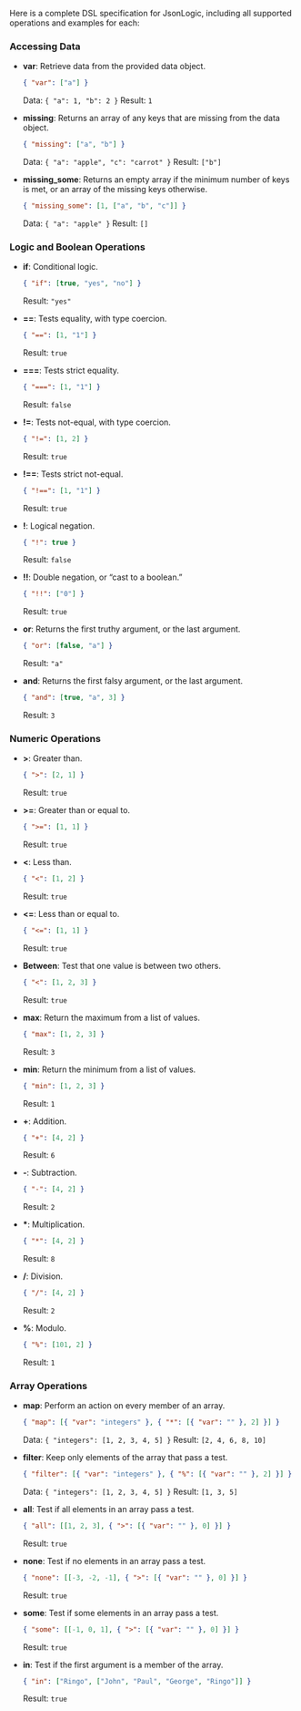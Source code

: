 Here is a complete DSL specification for JsonLogic, including all supported operations and examples for each:

### Accessing Data

- **var**: Retrieve data from the provided data object.

  ```json
  { "var": ["a"] }
  ```

  Data: `{ "a": 1, "b": 2 }`
  Result: `1`

- **missing**: Returns an array of any keys that are missing from the data object.

  ```json
  { "missing": ["a", "b"] }
  ```

  Data: `{ "a": "apple", "c": "carrot" }`
  Result: `["b"]`

- **missing_some**: Returns an empty array if the minimum number of keys is met, or an array of the missing keys otherwise.
  ```json
  { "missing_some": [1, ["a", "b", "c"]] }
  ```
  Data: `{ "a": "apple" }`
  Result: `[]`

### Logic and Boolean Operations

- **if**: Conditional logic.

  ```json
  { "if": [true, "yes", "no"] }
  ```

  Result: `"yes"`

- **==**: Tests equality, with type coercion.

  ```json
  { "==": [1, "1"] }
  ```

  Result: `true`

- **===**: Tests strict equality.

  ```json
  { "===": [1, "1"] }
  ```

  Result: `false`

- **!=**: Tests not-equal, with type coercion.

  ```json
  { "!=": [1, 2] }
  ```

  Result: `true`

- **!==**: Tests strict not-equal.

  ```json
  { "!==": [1, "1"] }
  ```

  Result: `true`

- **!**: Logical negation.

  ```json
  { "!": true }
  ```

  Result: `false`

- **!!**: Double negation, or “cast to a boolean.”

  ```json
  { "!!": ["0"] }
  ```

  Result: `true`

- **or**: Returns the first truthy argument, or the last argument.

  ```json
  { "or": [false, "a"] }
  ```

  Result: `"a"`

- **and**: Returns the first falsy argument, or the last argument.
  ```json
  { "and": [true, "a", 3] }
  ```
  Result: `3`

### Numeric Operations

- **>**: Greater than.

  ```json
  { ">": [2, 1] }
  ```

  Result: `true`

- **>=**: Greater than or equal to.

  ```json
  { ">=": [1, 1] }
  ```

  Result: `true`

- **<**: Less than.

  ```json
  { "<": [1, 2] }
  ```

  Result: `true`

- **<=**: Less than or equal to.

  ```json
  { "<=": [1, 1] }
  ```

  Result: `true`

- **Between**: Test that one value is between two others.

  ```json
  { "<": [1, 2, 3] }
  ```

  Result: `true`

- **max**: Return the maximum from a list of values.

  ```json
  { "max": [1, 2, 3] }
  ```

  Result: `3`

- **min**: Return the minimum from a list of values.

  ```json
  { "min": [1, 2, 3] }
  ```

  Result: `1`

- **+**: Addition.

  ```json
  { "+": [4, 2] }
  ```

  Result: `6`

- **-**: Subtraction.

  ```json
  { "-": [4, 2] }
  ```

  Result: `2`

- **\***: Multiplication.

  ```json
  { "*": [4, 2] }
  ```

  Result: `8`

- **/**: Division.

  ```json
  { "/": [4, 2] }
  ```

  Result: `2`

- **%**: Modulo.
  ```json
  { "%": [101, 2] }
  ```
  Result: `1`

### Array Operations

- **map**: Perform an action on every member of an array.

  ```json
  { "map": [{ "var": "integers" }, { "*": [{ "var": "" }, 2] }] }
  ```

  Data: `{ "integers": [1, 2, 3, 4, 5] }`
  Result: `[2, 4, 6, 8, 10]`

- **filter**: Keep only elements of the array that pass a test.

  ```json
  { "filter": [{ "var": "integers" }, { "%": [{ "var": "" }, 2] }] }
  ```

  Data: `{ "integers": [1, 2, 3, 4, 5] }`
  Result: `[1, 3, 5]`

- **all**: Test if all elements in an array pass a test.

  ```json
  { "all": [[1, 2, 3], { ">": [{ "var": "" }, 0] }] }
  ```

  Result: `true`

- **none**: Test if no elements in an array pass a test.

  ```json
  { "none": [[-3, -2, -1], { ">": [{ "var": "" }, 0] }] }
  ```

  Result: `true`

- **some**: Test if some elements in an array pass a test.

  ```json
  { "some": [[-1, 0, 1], { ">": [{ "var": "" }, 0] }] }
  ```

  Result: `true`

- **in**: Test if the first argument is a member of the array.
  ```json
  { "in": ["Ringo", ["John", "Paul", "George", "Ringo"]] }
  ```
  Result: `true`
